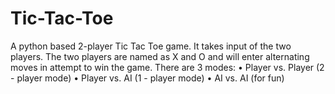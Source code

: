 # Tic-Tac-Toe
A python based 2-player Tic Tac Toe game. It takes input of the two 
players. The two players are named as X and O and will enter 
alternating moves in attempt to win the game.
There are 3 modes:
• Player vs. Player (2 - player mode)
• Player vs. AI (1 - player mode)
• AI vs. AI (for fun)
